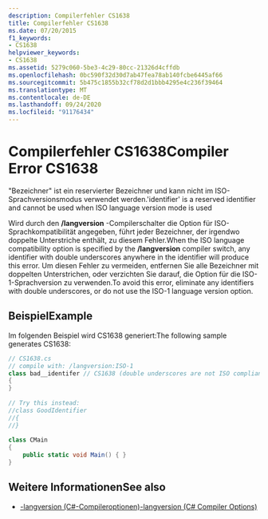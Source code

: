 ```yaml
---
description: Compilerfehler CS1638
title: Compilerfehler CS1638
ms.date: 07/20/2015
f1_keywords:
- CS1638
helpviewer_keywords:
- CS1638
ms.assetid: 5279c060-5be3-4c29-80cc-21326d4cffdb
ms.openlocfilehash: 0bc590f32d30d7ab47fea78ab140fcbe6445af66
ms.sourcegitcommit: 5b475c1855b32cf78d2d1bbb4295e4c236f39464
ms.translationtype: MT
ms.contentlocale: de-DE
ms.lasthandoff: 09/24/2020
ms.locfileid: "91176434"
---
```

# <a name="compiler-error-cs1638"></a><span data-ttu-id="7dadf-103">Compilerfehler CS1638</span><span class="sxs-lookup"><span data-stu-id="7dadf-103">Compiler Error CS1638</span></span>

<span data-ttu-id="7dadf-104">"Bezeichner" ist ein reservierter Bezeichner und kann nicht im ISO-Sprachversionsmodus verwendet werden.</span><span class="sxs-lookup"><span data-stu-id="7dadf-104">'identifier' is a reserved identifier and cannot be used when ISO language version mode is used</span></span>  
  
 <span data-ttu-id="7dadf-105">Wird durch den **/langversion** -Compilerschalter die Option für ISO-Sprachkompatibilität angegeben, führt jeder Bezeichner, der irgendwo doppelte Unterstriche enthält, zu diesem Fehler.</span><span class="sxs-lookup"><span data-stu-id="7dadf-105">When the ISO language compatibility option is specified by the **/langversion** compiler switch, any identifier with double underscores anywhere in the identifier will produce this error.</span></span> <span data-ttu-id="7dadf-106">Um diesen Fehler zu vermeiden, entfernen Sie alle Bezeichner mit doppelten Unterstrichen, oder verzichten Sie darauf, die Option für die ISO-1-Sprachversion zu verwenden.</span><span class="sxs-lookup"><span data-stu-id="7dadf-106">To avoid this error, eliminate any identifiers with double underscores, or do not use the ISO-1 language version option.</span></span>  
  
## <a name="example"></a><span data-ttu-id="7dadf-107">Beispiel</span><span class="sxs-lookup"><span data-stu-id="7dadf-107">Example</span></span>  

 <span data-ttu-id="7dadf-108">Im folgenden Beispiel wird CS1638 generiert:</span><span class="sxs-lookup"><span data-stu-id="7dadf-108">The following sample generates CS1638:</span></span>  
  
```csharp  
// CS1638.cs  
// compile with: /langversion:ISO-1  
class bad__identifer // CS1638 (double underscores are not ISO compliant)  
{  
}  
  
// Try this instead:  
//class GoodIdentifier  
//{  
//}  
  
class CMain  
{  
    public static void Main() { }  
}  
```  
  
## <a name="see-also"></a><span data-ttu-id="7dadf-109">Weitere Informationen</span><span class="sxs-lookup"><span data-stu-id="7dadf-109">See also</span></span>

- [<span data-ttu-id="7dadf-110">-langversion (C#-Compileroptionen)</span><span class="sxs-lookup"><span data-stu-id="7dadf-110">-langversion (C# Compiler Options)</span></span>](../language-reference/compiler-options/langversion-compiler-option.md)
